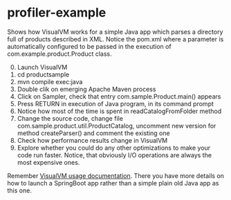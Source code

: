 # profiler-example
Shows how VisualVM works for a simple Java app which parses a directory full of products described in XML. Notice the pom.xml where a parameter is automatically configured to be passed in the execution of com.example.product.Product class. 

0. Launch VisualVM
1. cd productsample
2. mvn compile exec:java
3. Double clik on emerging Apache Maven process
4. Click on Sampler, check that entry com.sample.Product.main() appears
5. Press RETURN in execution of Java program, in its command prompt
6. Notice how most of the time is spent in readCatalogFromFolder method
7. Change the source code, change file com.sample.product.util.ProductCatalog, uncomment new version for method createParser() and comment the existing one
8. Check how performance results change in VisualVM
9. Explore whether you could do any other optimizations to make your code run faster. Notice, that obviously I/O operations are always the most expensive ones. 

Remember [VisualVM usage documentation](https://github.com/dipina/SpringBootBookRESTService/blob/main/profiling-app.md). There you have more details on how to launch a SpringBoot app rather than a simple plain old Java app as this one.